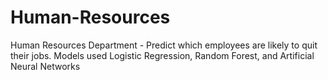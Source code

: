 # Human-Resources
Human Resources Department - Predict which employees are likely to quit their jobs. Models used Logistic Regression, Random Forest, and Artificial Neural Networks
